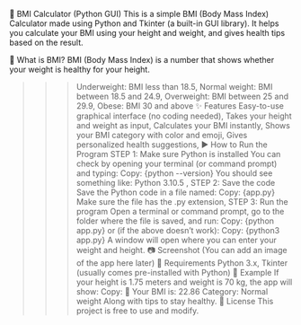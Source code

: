 🧮 BMI Calculator (Python GUI)
This is a simple BMI (Body Mass Index) Calculator made using Python and Tkinter (a built-in GUI library). It helps you calculate your BMI using your height and weight, and gives health tips based on the result.

📌 What is BMI?
BMI (Body Mass Index) is a number that shows whether your weight is healthy for your height.
>>>Underweight: BMI less than 18.5,
>>>Normal weight: BMI between 18.5 and 24.9,
>>>Overweight: BMI between 25 and 29.9,
>>>Obese: BMI 30 and above
✨ Features
>>>Easy-to-use graphical interface (no coding needed),
>>>Takes your height and weight as input,
>>>Calculates your BMI instantly,
>>>Shows your BMI category with color and emoji,
>>>Gives personalized health suggestions,
▶️ How to Run the Program
STEP 1: Make sure Python is installed
You can check by opening your terminal (or command prompt) and typing:
Copy:
      {python --version}
You should see something like: Python 3.10.5 ,
STEP 2: Save the code
Save the Python code in a file named:
Copy:
    {app.py}
Make sure the file has the .py extension,
STEP 3: Run the program
Open a terminal or command prompt, go to the folder where the file is saved, and run:
Copy:
   {python app.py}
or (if the above doesn’t work):
Copy:
   {python3 app.py}
A window will open where you can enter your weight and height.
📷 Screenshot
(You can add an image of the app here later)
🧰 Requirements
>>>Python 3.x,
>>>Tkinter (usually comes pre-installed with Python)
📝 Example
If your height is 1.75 meters and weight is 70 kg, the app will show:
Copy:
🙂 Your BMI is: 22.86
Category: Normal weight
Along with tips to stay healthy.
📗 License
This project is free to use and modify.
